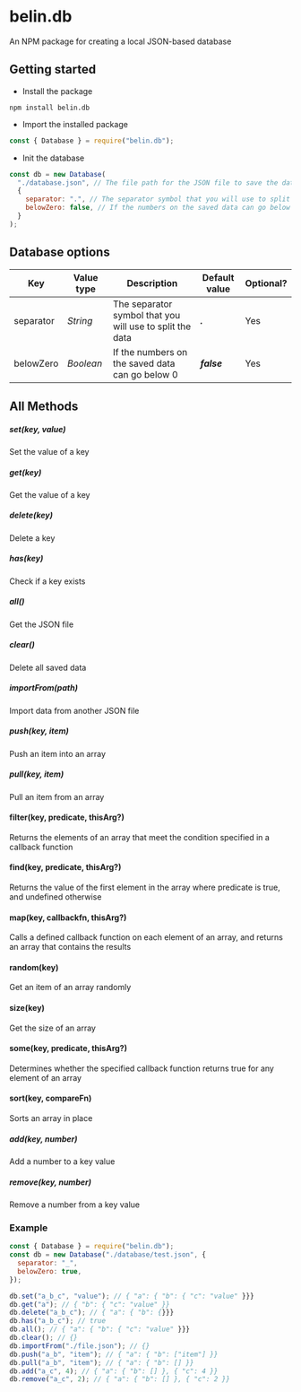 # belin.db

An NPM package for creating a local JSON-based database

## Getting started

- Install the package

```
npm install belin.db
```

- Import the installed package

```js
const { Database } = require("belin.db");
```

- Init the database

```js
const db = new Database(
  "./database.json", // The file path for the JSON file to save the data
  {
    separator: ".", // The separator symbol that you will use to split the data
    belowZero: false, // If the numbers on the saved data can go below 0
  }
);
```

## Database options

| **Key**   | **Value type** | **Description**                                          | **Default value** | **Optional?** |
| --------- | -------------- | -------------------------------------------------------- | ----------------- | ------------- |
| separator | _String_       | The separator symbol that you will use to split the data | _**.**_           | Yes           |
| belowZero | _Boolean_      | If the numbers on the saved data can go below 0          | _**false**_       | Yes           |

## All Methods

##### set(key, value)

Set the value of a key

##### get(key)

Get the value of a key

##### delete(key)

Delete a key

##### has(key)

Check if a key exists

##### all()

Get the JSON file

##### clear()

Delete all saved data

##### importFrom(path)

Import data from another JSON file

##### push(key, item)

Push an item into an array

##### pull(key, item)

Pull an item from an array

#### filter(key, predicate, thisArg?)

Returns the elements of an array that meet the condition specified in a callback function

#### find(key, predicate, thisArg?)

Returns the value of the first element in the array where predicate is true, and undefined otherwise

#### map(key, callbackfn, thisArg?)

Calls a defined callback function on each element of an array, and returns an array that contains the results

#### random(key)

Get an item of an array randomly

#### size(key)

Get the size of an array

#### some(key, predicate, thisArg?)

Determines whether the specified callback function returns true for any element of an array

#### sort(key, compareFn)

Sorts an array in place

##### add(key, number)

Add a number to a key value

##### remove(key, number)

Remove a number from a key value

### Example

```js
const { Database } = require("belin.db");
const db = new Database("./database/test.json", {
  separator: "_",
  belowZero: true,
});

db.set("a_b_c", "value"); // { "a": { "b": { "c": "value" }}}
db.get("a"); // { "b": { "c": "value" }}
db.delete("a_b_c"); // { "a": { "b": {}}}
db.has("a_b_c"); // true
db.all(); // { "a": { "b": { "c": "value" }}}
db.clear(); // {}
db.importFrom("./file.json"); // {}
db.push("a_b", "item"); // { "a": { "b": ["item"] }}
db.pull("a_b", "item"); // { "a": { "b": [] }}
db.add("a_c", 4); // { "a": { "b": [] }, { "c": 4 }}
db.remove("a_c", 2); // { "a": { "b": [] }, { "c": 2 }}
```
